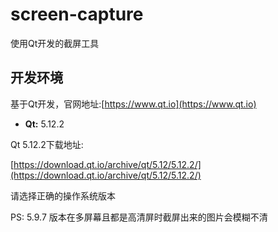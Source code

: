 # screen-capture

使用Qt开发的截屏工具

## 开发环境

基于Qt开发，官网地址:[https://www.qt.io](https://www.qt.io)

- **Qt:** 5.12.2

Qt 5.12.2下载地址:

[https://download.qt.io/archive/qt/5.12/5.12.2/](https://download.qt.io/archive/qt/5.12/5.12.2/)

请选择正确的操作系统版本

PS: 5.9.7 版本在多屏幕且都是高清屏时截屏出来的图片会模糊不清
